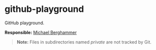 # github-playground

GitHub playground.

**Responsible:** [Michael Berghammer](mailto:info@mbelab.de)

> **Note:** Files in subdirectories named *private* are not tracked by Git.
